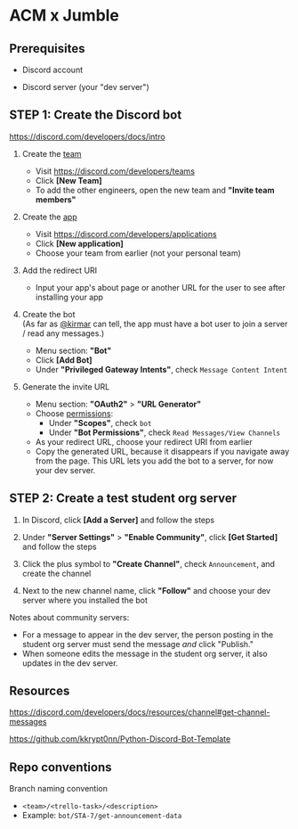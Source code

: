 # ACM x Jumble


## Prerequisites

- Discord account

- Discord server (your "dev server")


## STEP 1: Create the Discord bot

https://discord.com/developers/docs/intro

1. Create the [team](https://discord.com/developers/docs/topics/teams)
    - Visit https://discord.com/developers/teams
    - Click **[New Team]**
    - To add the other engineers, open the new team and **"Invite team members"**

2. Create the [app](https://discord.com/developers/docs/intro#bots-and-apps)
    - Visit https://discord.com/developers/applications
    - Click **[New application]**
    - Choose your team from earlier (not your personal team)

3. Add the redirect URI
    - Input your app's about page or another URL for the user to see after installing your app

3. Create the bot  
(As far as [@kirmar](https://github.com/kirmar) can tell, the app must have a bot user to join a server / read any messages.)
    - Menu section: **"Bot"**
    - Click **[Add Bot]**
    - Under **"Privileged Gateway Intents"**, check `Message Content Intent`

4. Generate the invite URL
    - Menu section: **"OAuth2"** > **"URL Generator"**
    - Choose [permissions](https://discord.com/developers/docs/topics/oauth2#oauth2):
        - Under **"Scopes"**, check `bot`
        - Under **"Bot Permissions"**, check `Read Messages/View Channels`
    - As your redirect URL, choose your redirect URI from earlier
    - Copy the generated URL, because it disappears if you navigate away from the page. This URL lets you add the bot to a server, for now your dev server.


## STEP 2: Create a test student org server

1. In Discord, click **[Add a Server]** and follow the steps

2. Under **"Server Settings"** > **"Enable Community"**, click **[Get Started]** and follow the steps

3. Click the plus symbol to **"Create Channel"**, check `Announcement`, and create the channel

4. Next to the new channel name, click **"Follow"** and choose your dev server where you installed the bot

Notes about community servers:
- For a message to appear in the dev server, the person posting in the student org server must send the message *and* click "Publish."
- When someone edits the message in the student org server, it also updates in the dev server.


## Resources

https://discord.com/developers/docs/resources/channel#get-channel-messages

https://github.com/kkrypt0nn/Python-Discord-Bot-Template


## Repo conventions

Branch naming convention
- `<team>/<trello-task>/<description>`
- Example: `bot/STA-7/get-announcement-data`
